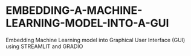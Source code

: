 # EMBEDDING-A-MACHINE-LEARNING-MODEL-INTO-A-GUI
Embedding Machine Learning model into Graphical User Interface (GUI) using STREAMLIT and GRADIO
